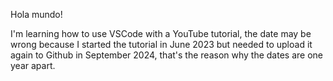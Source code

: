 Hola mundo!

I'm learning how to use VSCode with a YouTube tutorial, the date may be wrong because I started the tutorial in June 2023 but needed to upload it again to Github in September 2024, that's the reason why the dates are one year apart.